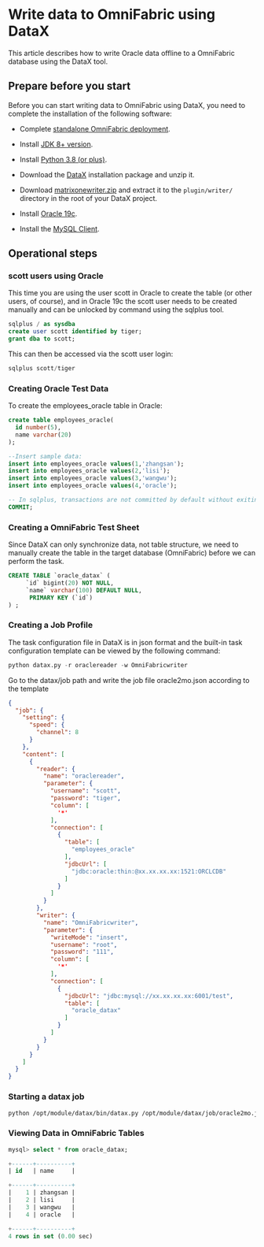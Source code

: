 # Write data to OmniFabric using DataX

This article describes how to write Oracle data offline to a OmniFabric database using the DataX tool.

## Prepare before you start

Before you can start writing data to OmniFabric using DataX, you need to complete the installation of the following software:

- Complete [standalone OmniFabric deployment](../../../../Get-Started/install-standalone-matrixone.md).

- Install [JDK 8+ version](https://www.oracle.com/sg/java/technologies/javase/javase8-archive-downloads.html).

- Install [Python 3.8 (or plus)](https://www.python.org/downloads/).

- Download the [DataX](https://datax-opensource.oss-cn-hangzhou.aliyuncs.com/202210/datax.tar.gz) installation package and unzip it.

- Download [matrixonewriter.zip](https://community-shared-data-1308875761.cos.ap-beijing.myqcloud.com/artwork/docs/develop/Computing-Engine/datax-write/matrixonewriter.zip) and extract it to the `plugin/writer/` directory in the root of your DataX project.

- Install [Oracle 19c](https://www.oracle.com/database/technologies/oracle-database-software-downloads.html).

- Install the <a href="https://dev.mysql.com/downloads/mysql" target="_blank">MySQL Client</a>.

## Operational steps

### scott users using Oracle

This time you are using the user scott in Oracle to create the table (or other users, of course), and in Oracle 19c the scott user needs to be created manually and can be unlocked by command using the sqlplus tool.

```sql
sqlplus / as sysdba
create user scott identified by tiger;
grant dba to scott;
```

This can then be accessed via the scott user login:

```sql
sqlplus scott/tiger
```

### Creating Oracle Test Data

To create the employees\_oracle table in Oracle:

```sql
create table employees_oracle(
  id number(5),
  name varchar(20)
);

--Insert sample data:
insert into employees_oracle values(1,'zhangsan');
insert into employees_oracle values(2,'lisi');
insert into employees_oracle values(3,'wangwu');
insert into employees_oracle values(4,'oracle');

-- In sqlplus, transactions are not committed by default without exiting, so you need to commit the transaction manually after inserting the data (or perform the insertion with a tool such as DBeaver)
COMMIT;
```

### Creating a OmniFabric Test Sheet

Since DataX can only synchronize data, not table structure, we need to manually create the table in the target database (OmniFabric) before we can perform the task.

```sql
CREATE TABLE `oracle_datax` (
     `id` bigint(20) NOT NULL,
     `name` varchar(100) DEFAULT NULL,
      PRIMARY KEY (`id`)
) ;
```

### Creating a Job Profile

The task configuration file in DataX is in json format and the built-in task configuration template can be viewed by the following command:

```python
python datax.py -r oraclereader -w OmniFabricwriter
```

Go to the datax/job path and write the job file oracle2mo.json according to the template

```json
{
  "job": {
    "setting": {
      "speed": {
        "channel": 8
      }
    },
    "content": [
      {
        "reader": {
          "name": "oraclereader",
          "parameter": {
            "username": "scott",
            "password": "tiger",
            "column": [
              '*'
            ],
            "connection": [
              {
                "table": [
                  "employees_oracle"
                ],
                "jdbcUrl": [
                  "jdbc:oracle:thin:@xx.xx.xx.xx:1521:ORCLCDB"
                ]
              }
            ]
          }
        },
        "writer": {
          "name": "OmniFabricwriter",
          "parameter": {
            "writeMode": "insert",
            "username": "root",
            "password": "111",
            "column": [
              '*'
            ],
            "connection": [
              {
                "jdbcUrl": "jdbc:mysql://xx.xx.xx.xx:6001/test",
                "table": [
                  "oracle_datax"
                ]
              }
            ]
          }
        }
      }
    ]
  }
}
```

### Starting a datax job

```bash
python /opt/module/datax/bin/datax.py /opt/module/datax/job/oracle2mo.json
```

### Viewing Data in OmniFabric Tables

```sql
mysql> select * from oracle_datax;

+------+----------+
| id   | name     |

+------+----------+
|    1 | zhangsan |
|    2 | lisi     |
|    3 | wangwu   |
|    4 | oracle   |

+------+----------+
4 rows in set (0.00 sec)
```
